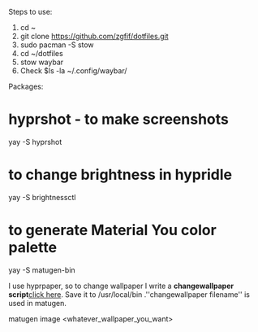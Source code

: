 Steps to use:

1. cd ~
2. git clone https://github.com/zgfif/dotfiles.git
3. sudo pacman -S stow
4. cd ~/dotfiles
5. stow waybar
6. Check $ls -la ~/.config/waybar/


Packages:

# hyprshot - to make screenshots
yay -S hyprshot

# to change brightness in hypridle
yay -S brightnessctl

# to generate Material You color palette
yay -S matugen-bin

I use hyprpaper, so to change wallpaper I write a **changewallpaper script**[click here](https://gist.github.com/zgfif/008734750ee384ad867aff27fc99533f). Save it to /usr/local/bin .''changewallpaper filename'' is used in matugen.

matugen image <whatever_wallpaper_you_want>



